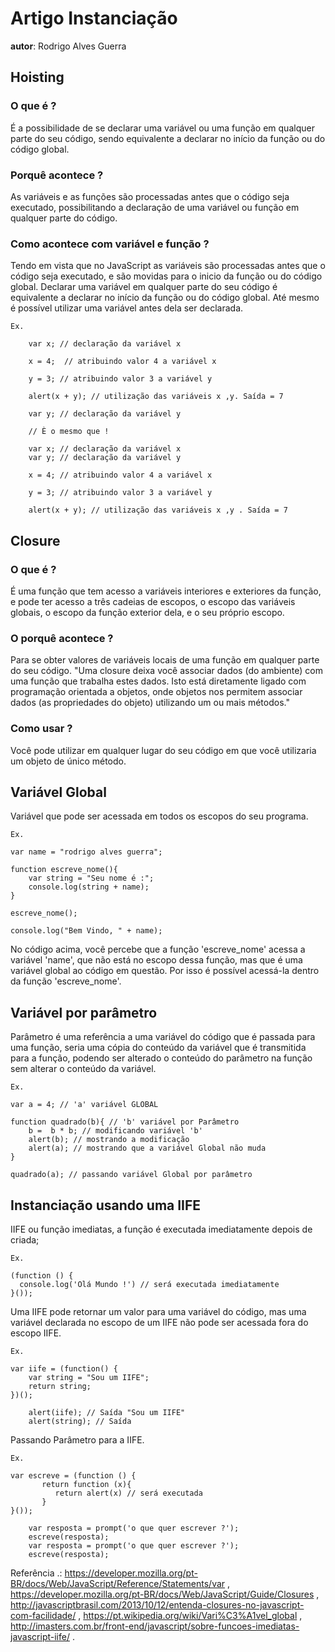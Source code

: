 # Artigo Instanciação
**autor**: Rodrigo Alves Guerra

## Hoisting

### O que é ?

É a possibilidade de se declarar uma variável ou uma função em qualquer parte do seu código, 
sendo equivalente a declarar no início da função ou do código global.

### Porquê acontece ?

As variáveis e as funções são processadas antes que o código seja executado, 
possibilitando a declaração de uma variável ou função em qualquer parte do código.

### Como acontece com variável e função ?

Tendo em vista que no JavaScript as variáveis são processadas antes que o código seja executado, 
e são movidas para o inicio da função ou do código global.
Declarar uma variável em qualquer parte do seu código é equivalente a declarar no início da função ou do código global.
Até mesmo é possível utilizar uma variável antes dela ser declarada.

	Ex.

		var x; // declaração da variável x 

		x = 4;	// atribuindo valor 4 a variável x

		y = 3; // atribuindo valor 3 a variável y

		alert(x + y); // utilização das variáveis x ,y. Saída = 7

		var y; // declaração da variável y

		// È o mesmo que !

		var x; // declaração da variável x
		var y; // declaração da variável y

		x = 4; // atribuindo valor 4 a variável x

		y = 3; // atribuindo valor 3 a variável y

		alert(x + y); // utilização das variáveis x ,y . Saída = 7


## Closure

### O que é ?

É uma função que tem acesso a variáveis interiores e exteriores da função, 
e pode ter acesso a três cadeias de escopos, o escopo das variáveis globais, 
o escopo da função exterior dela, e o seu próprio escopo.

### O porquê acontece ?   

Para se obter valores de variáveis locais de uma função em qualquer parte do seu código. 
"Uma closure deixa você associar dados (do ambiente) com uma função que trabalha estes dados. 
 Isto está diretamente ligado com programação orientada a objetos,
 onde objetos nos permitem associar dados (as propriedades do objeto) utilizando um ou mais métodos."

### Como usar ? 

Você pode utilizar em qualquer lugar do seu código em que você utilizaria um objeto de único método.

## Variável Global

Variável que pode ser acessada em todos os escopos do seu programa.
	
	Ex. 

	var name = "rodrigo alves guerra";

	function escreve_nome(){
		var string = "Seu nome é :";
		console.log(string + name);			
	}

	escreve_nome();

	console.log("Bem Vindo, " + name);

No código acima, você percebe que a função 'escreve_nome' acessa a variável 'name', 
que não está no escopo dessa função, mas que é uma variável global ao código em questão.
Por isso é possível acessá-la dentro da função 'escreve_nome'.

## Variável por parâmetro

Parâmetro é uma referência a uma variável do código que é passada para uma função, 
seria uma cópia do conteúdo da variável que é transmitida para a função, 
podendo ser alterado o conteúdo do parâmetro na função sem alterar o conteúdo da variável.

	Ex. 

	var a = 4; // 'a' variável GLOBAL

	function quadrado(b){ // 'b' variável por Parâmetro 
		b =  b * b; // modificando variável 'b' 
		alert(b); // mostrando a modificação
		alert(a); // mostrando que a variável Global não muda			
	}

	quadrado(a); // passando variável Global por parâmetro

## Instanciação usando uma IIFE

IIFE  ou  função imediatas, a função é executada imediatamente depois de criada;

	Ex.

	(function () {
	  console.log('Olá Mundo !') // será executada imediatamente	
	}());

Uma IIFE pode retornar um valor para uma variável do código, 
mas uma variável declarada no escopo de um IIFE não pode ser acessada fora do escopo IIFE.
	
	Ex.

	var iife = (function() { 
		var string = "Sou um IIFE";
		return string; 
	})();

        alert(iife); // Saída "Sou um IIFE"
        alert(string); // Saída 

	

Passando Parâmetro para a IIFE.
	
	Ex.
	
	var escreve = (function () {
           return function (x){
	          return alert(x) // será executada 	
           }
	}());

        var resposta = prompt('o que quer escrever ?');
        escreve(resposta);
        var resposta = prompt('o que quer escrever ?');
        escreve(resposta);

Referência .: https://developer.mozilla.org/pt-BR/docs/Web/JavaScript/Reference/Statements/var ,  https://developer.mozilla.org/pt-BR/docs/Web/JavaScript/Guide/Closures , http://javascriptbrasil.com/2013/10/12/entenda-closures-no-javascript-com-facilidade/ , https://pt.wikipedia.org/wiki/Vari%C3%A1vel_global , http://imasters.com.br/front-end/javascript/sobre-funcoes-imediatas-javascript-iife/ .
